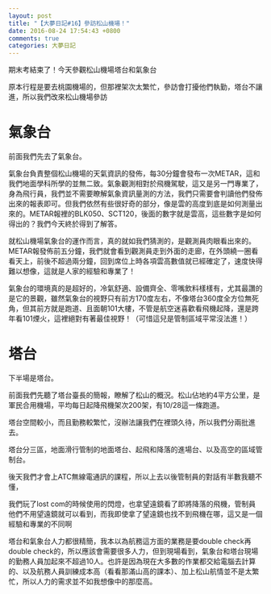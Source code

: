 ```yaml
---
layout: post
title: "【大夢日記#16】參訪松山機場！"
date: 2016-08-24 17:54:43 +0800
comments: true
categories: 大夢日記
---
```


期末考結束了！今天參觀松山機場塔台和氣象台

原本行程是要去桃園機場的，但那裡架次太繁忙，參訪會打擾他們執勤，塔台不讓進，所以我們改來松山機場參訪

# 氣象台

前面我們先去了氣象台。

氣象台負責整個松山機場的天氣資訊的發佈，每30分鐘會發布一次METAR，這和我們地面學科所學的並無二致。氣象觀測相對於飛機駕駛，這又是另一門專業了，身為飛行員，我們並不需要瞭解氣象資訊量測的方法，我們只需要會判讀他們發佈出來的報表即可。但我們依然有些很好奇的部分，像是雲的高度到底是如何測量出來的。METAR報裡的BLK050、SCT120，後面的數字就是雲高，這些數字是如何得出的？我們今天終於得到了解答。

就松山機場氣象台的運作而言，真的就如我們猜測的，是觀測員肉眼看出來的。METAR報發佈前五分鐘，我們就會看到觀測員走到外面的走廊，在外頭繞一圈看看天上，前後不超過兩分鐘，回到席位上時各項雲高數值就已經確定了，速度快得難以想像，這就是人家的經驗和專業了！

氣象台的環境真的是超好的，冷氣舒適、設備齊全、零嘴飲料樣樣有，尤其最讚的是它的景觀，雖然氣象台的視野只有前方170度左右，不像塔台360度全方位無死角，但其前方就是跑道、且面朝101大樓，不管是航空迷喜歡看飛機起降，還是跨年看101煙火，這裡絕對有著最佳視野！（可惜這兒是管制區域平常沒法進！）

# 塔台

下半場是塔台。

前面我們先聽了塔台臺長的簡報，瞭解了松山的概況。松山佔地約4平方公里，是軍民合用機場，平均每日起降飛機架次200架，有10/28這一條跑道。

塔台空間較小，而且勤務較繁忙，沒辦法讓我們在裡頭久待，所以我們分兩批進去。

塔台分三區，地面滑行管制的地面塔台、起飛和降落的進場台、以及高空的區域管制台。

後天我們才會上ATC無線電通訊的課程，所以上去以後管制員的對話有半數我聽不懂，

我們玩了lost com的時候使用的閃燈，也拿望遠鏡看了即將降落的飛機，管制員他們不用望遠鏡就可以看到，而我即使拿了望遠鏡也找不到飛機在哪，這又是一個經驗和專業的不同啊 



塔台和氣象台人力都很精簡，我本以為航務這方面的業務是要double check再double check的，所以應該會需要很多人力，但到現場看到，氣象台和塔台現場的勤務人員加起來不超過10人。也許是因為現在大多數的作業都交給電腦去計算的、以及航務人員訓練成本高（看看那滿山高的課本）、加上松山航情並不是太繁忙，所以人力的需求並不如我想像中的那麼高。


